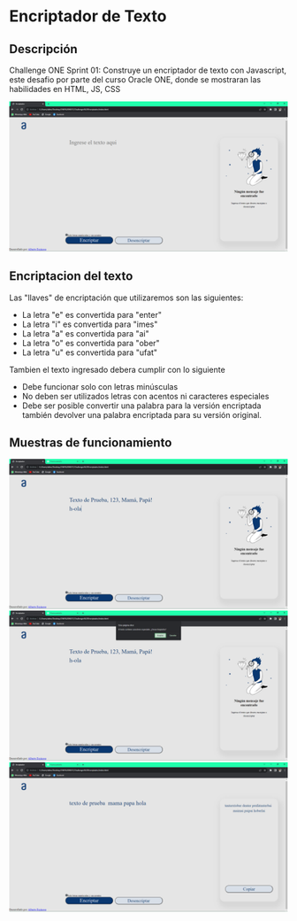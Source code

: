 <h1>Encriptador de Texto</h1>

<h2>Descripción</h2>
<p>Challenge ONE Sprint 01: Construye un encriptador de texto con Javascript, este desafio por parte del curso Oracle ONE, donde se mostraran las habilidades en HTML, JS, CSS</p>

![Imagen del Encriptador de Texto](img/1.png)

<h2>Encriptacion del texto</h2>
<p>Las "llaves" de encriptación que utilizaremos son las siguientes: </p>
<ul>
  <li>La letra "e" es convertida para "enter"</li>
  <li>La letra "i" es convertida para "imes"</li>
  <li>La letra "a" es convertida para "ai"</li>
  <li>La letra "o" es convertida para "ober"</li>
  <li>La letra "u" es convertida para "ufat"</li>
</ul>
<p>Tambien el texto ingresado debera cumplir con lo siguiente</p>
<ul>
  <li>Debe funcionar solo con letras minúsculas</li>
  <li>No deben ser utilizados letras con acentos ni caracteres especiales</li>
  <li>Debe ser posible convertir una palabra para la versión encriptada también devolver una palabra encriptada para su versión original.</li>
</ul>

<h2>Muestras de funcionamiento</h2>

![Imagen del Encriptador de Texto](img/2.png)
![Imagen del Encriptador de Texto](img/3.png)
![Imagen del Encriptador de Texto](img/4.png)
